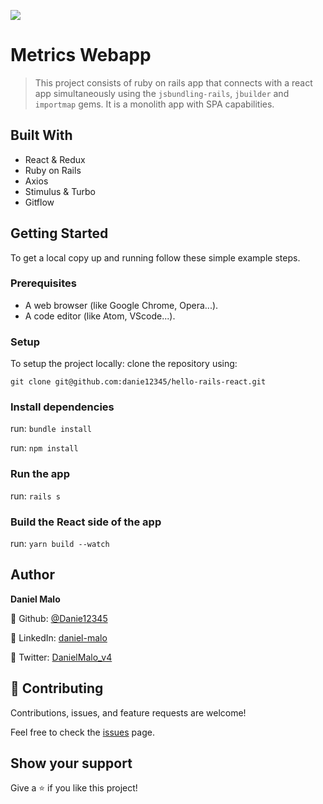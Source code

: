 ![](https://img.shields.io/badge/Microverse-blueviolet)

# Metrics Webapp

> This project consists of ruby on rails app that connects with a react app simultaneously using the `jsbundling-rails`, `jbuilder` and `importmap` gems. It is a monolith app with SPA capabilities.


## Built With
- React & Redux
- Ruby on Rails
- Axios
- Stimulus & Turbo
- Gitflow

## Getting Started
To get a local copy up and running follow these simple example steps.

### Prerequisites
- A web browser (like Google Chrome, Opera...).
- A code editor (like Atom, VScode...).

### Setup
To setup the project locally: clone the repository using:

```
git clone git@github.com:danie12345/hello-rails-react.git
```

### Install dependencies
run: `bundle install`

run: `npm install`

### Run the app
run: `rails s`

### Build the React side of the app
run: `yarn build --watch`


## Author
**Daniel Malo**

👤 Github: [@Danie12345](https://github.com/Danie12345)

👤 LinkedIn: [daniel-malo](https://www.linkedin.com/in/daniel-malo/)

👤 Twitter: [DanielMalo_v4](https://twitter.com/DanielMalo_v4)


## 🤝 Contributing
Contributions, issues, and feature requests are welcome!

Feel free to check the [issues](https://github.com/Danie12345/hello-rails-react/issues) page.

## Show your support
Give a ⭐️ if you like this project!
